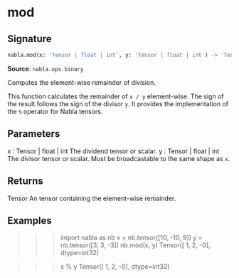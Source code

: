 # mod

## Signature

```python
nabla.mod(x: 'Tensor | float | int', y: 'Tensor | float | int') -> 'Tensor'
```

**Source**: `nabla.ops.binary`

Computes the element-wise remainder of division.

This function calculates the remainder of `x / y` element-wise. The
sign of the result follows the sign of the divisor `y`. It provides the
implementation of the `%` operator for Nabla tensors.

Parameters
----------
x : Tensor | float | int
    The dividend tensor or scalar.
y : Tensor | float | int
    The divisor tensor or scalar. Must be broadcastable to the same shape
    as `x`.

Returns
-------
Tensor
    An tensor containing the element-wise remainder.

Examples
--------
>>> import nabla as nb
>>> x = nb.tensor([10, -10, 9])
>>> y = nb.tensor([3, 3, -3])
>>> nb.mod(x, y)
Tensor([ 1,  2, -0], dtype=int32)

>>> x % y
Tensor([ 1,  2, -0], dtype=int32)

